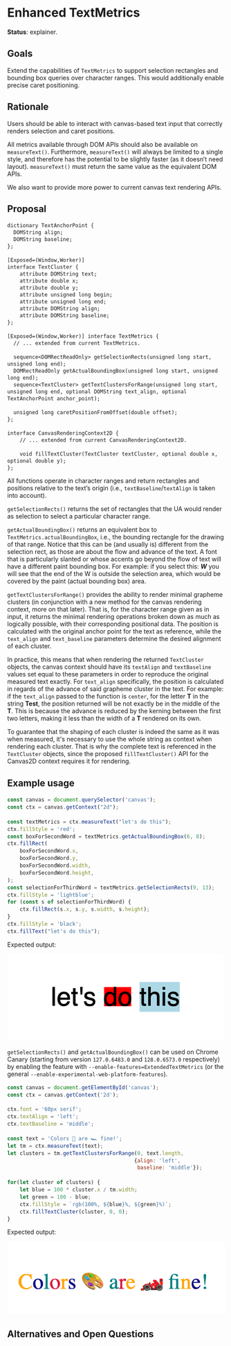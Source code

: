 # Enhanced TextMetrics

**Status**: explainer.

## Goals

Extend the capabilities of `TextMetrics` to support selection rectangles and bounding box queries over character ranges. This would additionally enable precise caret positioning.

## Rationale

Users should be able to interact with canvas-based text input that correctly renders selection and caret positions.

All metrics available through DOM APIs should also be available on `measureText()`. Furthermore, `measureText()` will always be limited to a single style, and therefore has the potential to be slightly faster (as it doesn’t need layout). `measureText()` must return the same value as the equivalent DOM APIs.

We also want to provide more power to current canvas text rendering APIs.


## Proposal

```webidl
dictionary TextAnchorPoint {
  DOMString align;
  DOMString baseline;
};

[Exposed=(Window,Worker)]
interface TextCluster {
    attribute DOMString text;
    attribute double x;
    attribute double y;
    attribute unsigned long begin;
    attribute unsigned long end;
    attribute DOMString align;
    attribute DOMString baseline;
};

[Exposed=(Window,Worker)] interface TextMetrics {
  // ... extended from current TextMetrics.
  
  sequence<DOMRectReadOnly> getSelectionRects(unsigned long start, unsigned long end);
  DOMRectReadOnly getActualBoundingBox(unsigned long start, unsigned long end);
  sequence<TextCluster> getTextClustersForRange(unsigned long start, unsigned long end, optional DOMString text_align, optional TextAnchorPoint anchor_point);

  unsigned long caretPositionFromOffset(double offset);
};

interface CanvasRenderingContext2D {
    // ... extended from current CanvasRenderingContext2D.

    void fillTextCluster(TextCluster textCluster, optional double x, optional double y);
};
```

All functions operate in character ranges and return rectangles and positions relative to the text’s origin (i.e., `textBaseline`/`textAlign` is taken into account).

`getSelectionRects()` returns the set of rectangles that the UA would render as selection to select a particular character range.

`getActualBoundingBox()` returns an equivalent box to `TextMetrics.actualBoundingBox`, i.e., the bounding rectangle for the drawing of that range. Notice that this can be (and usually is) different from the selection rect, as those are about the flow and advance of the text. A font that is particularly slanted or whose accents go beyond the flow of text will have a different paint bounding box. For example: if you select this: ***W*** you will see that the end of the W is outside the selection area, which would be covered by the paint (actual bounding box) area.

`getTextClustersForRange()` provides the ability to render minimal grapheme clusters (in conjunction with a new method for the canvas rendering context, more on that later). That is, for the character range given as in input, it returns the minimal rendering operations broken down as much as logically possible, with their corresponding positional data. The position is calculated with the original anchor point for the text as reference, while the `text_align` and `text_baseline` parameters determine the desired alignment of each cluster.

In practice, this means that when rendering the returned `TextCluster` objects, the canvas context should have its `textAlign` and `textBaseline` values set equal to these parameters in order to reproduce the original measured text exactly. For `text_align` specifically, the position is calculated in regards of the advance of said grapheme cluster in the text. For example: if the `text_align` passed to the function is `center`, for the letter **T** in the string **Test**, the position returned will be not exactly be in the middle of the **T**. This is because the advance is reduced by the kerning between the first two letters, making it less than the width of a **T** rendered on its own.

To guarantee that the shaping of each cluster is indeed the same as it was when measured, it's necessary to use the whole string as context when rendering each cluster. That is why the complete text is referenced in the `TextCluster` objects, since the proposed `fillTextCluster()` API for the Canvas2D context requires it for rendering.

## Example usage

```js
const canvas = document.querySelector('canvas');
const ctx = canvas.getContext("2d");

const textMetrics = ctx.measureText("let's do this");
ctx.fillStyle = 'red';
const boxForSecondWord = textMetrics.getActualBoundingBox(6, 8);
ctx.fillRect(
    boxForSecondWord.x,
    boxForSecondWord.y,
    boxForSecondWord.width,
    boxForSecondWord.height,
);
const selectionForThirdWord = textMetrics.getSelectionRects(9, 13);
ctx.fillStyle = 'lightblue';
for (const s of selectionForThirdWord) {
    ctx.fillRect(s.x, s.y, s.width, s.height);
}
ctx.fillStyle = 'black';
ctx.fillText("let's do this");
```

Expected output:

![enhanced textMetrics output](../images/enhanced-textmetrics-output.png)

`getSelectionRects()` and `getActualBoundingBox()` can be used on Chrome Canary (starting from version `127.0.6483.0` and `128.0.6573.0` respectively) by enabling the feature with `--enable-features=ExtendedTextMetrics` (or the general `--enable-experimental-web-platform-features`). 

```js
const canvas = document.getElementById('canvas');
const ctx = canvas.getContext('2d');

ctx.font = '60px serif';
ctx.textAlign = 'left';
ctx.textBaseline = 'middle';

const text = 'Colors 🎨 are 🏎️ fine!';
let tm = ctx.measureText(text);
let clusters = tm.getTextClustersForRange(0, text.length,
                                         {align: 'left', 
                                          baseline: 'middle'});

for(let cluster of clusters) {
    let blue = 100 * cluster.x / tm.width;
    let green = 100 - blue;
    ctx.fillStyle = `rgb(100%, ${blue}%, ${green}%)`;
    ctx.fillTextCluster(cluster, 0, 0);
}
```

Expected output:

![enhanced textMetrics output](../images/text-clusters-output.png)

## Alternatives and Open Questions

